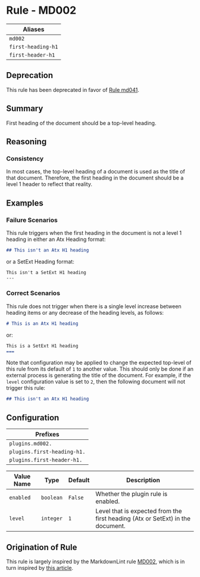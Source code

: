 # Rule - MD002

| Aliases |
| --- |
| `md002` |
| `first-heading-h1` |
| `first-header-h1` |

## Deprecation

This rule has been deprecated in favor of [Rule md041](https://github.com/jackdewinter/pymarkdown/blob/main/docs/rule_md041.md).

## Summary

First heading of the document should be a top-level heading.

## Reasoning

### Consistency

In most cases, the top-level heading of a document is used as the title of
that document.  Therefore, the first heading in the document should be a
level 1 header to reflect that reality.

## Examples

### Failure Scenarios

This rule triggers when the first heading in the document is not a
level 1 heading in either an Atx Heading format:

```Markdown
## This isn't an Atx H1 heading
```

or a SetExt Heading format:

```Markdown
This isn't a SetExt H1 heading
---
```

### Correct Scenarios

This rule does not trigger when there is a single level increase between heading items
or any decrease of the heading levels, as follows:

```Markdown
# This is an Atx H1 heading
```

or:

```Markdown
This is a SetExt H1 heading
===
```

Note that configuration may be applied to change the expected top-level of
this rule from its default of `1` to another value.  This should only be done
if an external process is generating the title of the document.
For example, if the `level` configuration value is set to `2`, then the following
document will not trigger this rule:

```Markdown
## This isn't an Atx H1 heading
```

## Configuration

| Prefixes |
| --- |
| `plugins.md002.` |
| `plugins.first-heading-h1.` |
| `plugins.first-header-h1.` |

| Value Name | Type | Default | Description |
| -- | -- | -- | -- |
| `enabled` | `boolean` | `False` | Whether the plugin rule is enabled. |
| `level` | `integer` | `1` | Level that is expected from the first heading (Atx or SetExt) in the document. |

## Origination of Rule

This rule is largely inspired by the MarkdownLint rule
[MD002](https://github.com/DavidAnson/markdownlint/blob/master/doc/Rules.md#md002---first-heading-should-be-a-top-level-heading),
which is in turn inspired by
[this article](https://cirosantilli.com/markdown-style-guide/#top-level-header).
